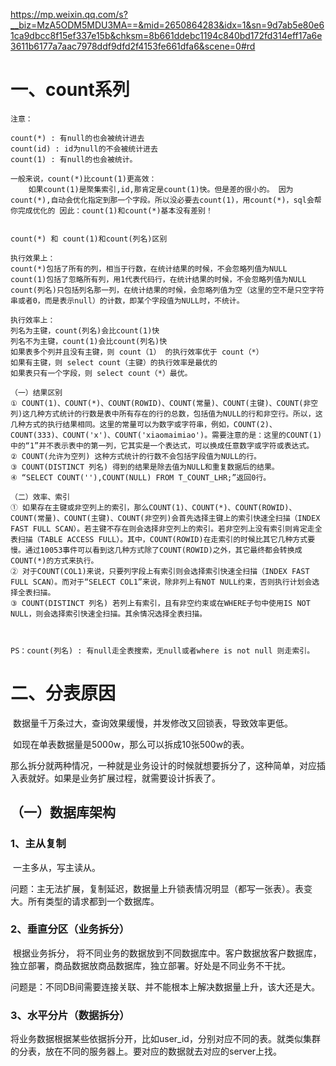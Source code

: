 https://mp.weixin.qq.com/s?__biz=MzA5ODM5MDU3MA==&mid=2650864283&idx=1&sn=9d7ab5e80e61ca9dbcc8f15ef337e15b&chksm=8b661ddebc1194c840bd172fd314eff17a6e3611b6177a7aac7978ddf9dfd2f4153fe661dfa6&scene=0#rd





# 一、count系列

```
注意：

count(*) : 有null的也会被统计进去
count(id) : id为null的不会被统计进去
count(1) : 有null的也会被统计。

一般来说，count(*)比count(1)更高效：
	如果count(1)是聚集索引,id,那肯定是count(1)快。但是差的很小的。 因为count(*),自动会优化指定到那一个字段。所以没必要去count(1)，用count(*)，sql会帮你完成优化的 因此：count(1)和count(*)基本没有差别！ 


count(*) 和 count(1)和count(列名)区别  

执行效果上：  
count(*)包括了所有的列，相当于行数，在统计结果的时候，不会忽略列值为NULL  
count(1)包括了忽略所有列，用1代表代码行，在统计结果的时候，不会忽略列值为NULL  
count(列名)只包括列名那一列，在统计结果的时候，会忽略列值为空（这里的空不是只空字符串或者0，而是表示null）的计数，即某个字段值为NULL时，不统计。

执行效率上：  
列名为主键，count(列名)会比count(1)快  
列名不为主键，count(1)会比count(列名)快  
如果表多个列并且没有主键，则 count（1） 的执行效率优于 count（*）  
如果有主键，则 select count（主键）的执行效率是最优的  
如果表只有一个字段，则 select count（*）最优。

（一）结果区别
① COUNT(1)、COUNT(*)、COUNT(ROWID)、COUNT(常量)、COUNT(主键)、COUNT(非空列)这几种方式统计的行数是表中所有存在的行的总数，包括值为NULL的行和非空行。所以，这几种方式的执行结果相同。这里的常量可以为数字或字符串，例如，COUNT(2)、COUNT(333)、COUNT('x')、COUNT('xiaomaimiao')。需要注意的是：这里的COUNT(1)中的“1”并不表示表中的第一列，它其实是一个表达式，可以换成任意数字或字符或表达式。
② COUNT(允许为空列) 这种方式统计的行数不会包括字段值为NULL的行。
③ COUNT(DISTINCT 列名) 得到的结果是除去值为NULL和重复数据后的结果。
④ “SELECT COUNT(''),COUNT(NULL) FROM T_COUNT_LHR;”返回0行。

（二）效率、索引
① 如果存在主键或非空列上的索引，那么COUNT(1)、COUNT(*)、COUNT(ROWID)、COUNT(常量)、COUNT(主键)、COUNT(非空列)会首先选择主键上的索引快速全扫描（INDEX FAST FULL SCAN）。若主键不存在则会选择非空列上的索引。若非空列上没有索引则肯定走全表扫描（TABLE ACCESS FULL）。其中，COUNT(ROWID)在走索引的时候比其它几种方式要慢。通过10053事件可以看到这几种方式除了COUNT(ROWID)之外，其它最终都会转换成COUNT(*)的方式来执行。
② 对于COUNT(COL1)来说，只要列字段上有索引则会选择索引快速全扫描（INDEX FAST FULL SCAN）。而对于“SELECT COL1”来说，除非列上有NOT NULL约束，否则执行计划会选择全表扫描。
③ COUNT(DISTINCT 列名) 若列上有索引，且有非空约束或在WHERE子句中使用IS NOT NULL，则会选择索引快速全扫描。其余情况选择全表扫描。



PS：count(列名) : 有null走全表搜索，无null或者where is not null 则走索引。
```









# 二、分表原因

​	数据量千万条过大，查询效果缓慢，并发修改又回锁表，导致效率更低。

​	如现在单表数据量是5000w，那么可以拆成10张500w的表。

​	那么拆分就两种情况，一种就是业务设计的时候就想要拆分了，这种简单，对应插入表就好。如果是业务扩展过程，就需要设计拆表了。



## （一）数据库架构

### 1、主从复制

​	一主多从，写主读从。

问题：主无法扩展，复制延迟，数据量上升锁表情况明显（都写一张表）。表变大。所有类型的请求都到一个数据库。



### 2、垂直分区（业务拆分）

​	根据业务拆分， 将不同业务的数据放到不同数据库中。客户数据放客户数据库，独立部署，商品数据放商品数据库，独立部署。好处是不同业务不干扰。

​	问题是：不同DB间需要连接关联、并不能根本上解决数据量上升，该大还是大。



### 3、水平分片（数据拆分）

​	将业务数据根据某些依据拆分开，比如user_id，分别对应不同的表。就类似集群的分表，放在不同的服务器上。要对应的数据就去对应的server上找。	



